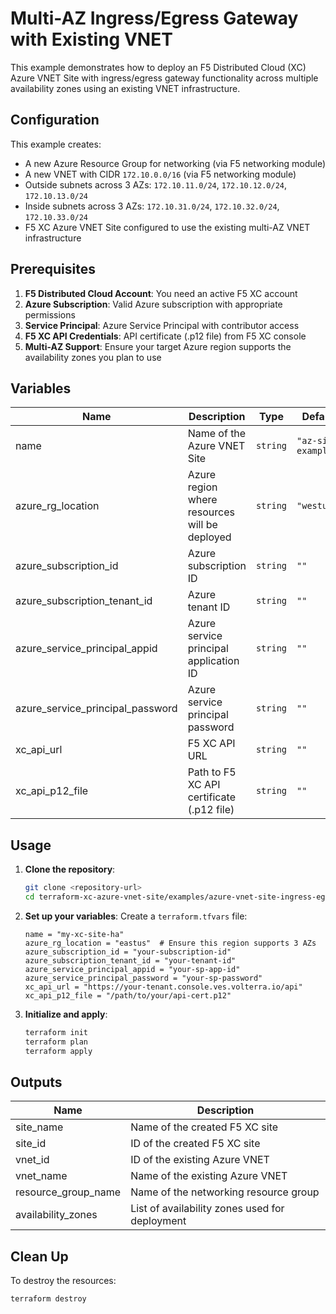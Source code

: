 # Multi-AZ Ingress/Egress Gateway with Existing VNET

This example demonstrates how to deploy an F5 Distributed Cloud (XC) Azure VNET Site with ingress/egress gateway functionality across multiple availability zones using an existing VNET infrastructure.

## Configuration

This example creates:
- A new Azure Resource Group for networking (via F5 networking module)
- A new VNET with CIDR `172.10.0.0/16` (via F5 networking module)
- Outside subnets across 3 AZs: `172.10.11.0/24`, `172.10.12.0/24`, `172.10.13.0/24`
- Inside subnets across 3 AZs: `172.10.31.0/24`, `172.10.32.0/24`, `172.10.33.0/24`
- F5 XC Azure VNET Site configured to use the existing multi-AZ VNET infrastructure

## Prerequisites

1. **F5 Distributed Cloud Account**: You need an active F5 XC account
2. **Azure Subscription**: Valid Azure subscription with appropriate permissions
3. **Service Principal**: Azure Service Principal with contributor access
4. **F5 XC API Credentials**: API certificate (.p12 file) from F5 XC console
5. **Multi-AZ Support**: Ensure your target Azure region supports the availability zones you plan to use

## Variables

| Name                             | Description                                   | Type     | Default             |
| -------------------------------- | --------------------------------------------- | -------- | ------------------- |
| name                             | Name of the Azure VNET Site                   | `string` | `"az-site-example"` |
| azure_rg_location                | Azure region where resources will be deployed | `string` | `"westus2"`         |
| azure_subscription_id            | Azure subscription ID                         | `string` | `""`                |
| azure_subscription_tenant_id     | Azure tenant ID                               | `string` | `""`                |
| azure_service_principal_appid    | Azure service principal application ID        | `string` | `""`                |
| azure_service_principal_password | Azure service principal password              | `string` | `""`                |
| xc_api_url                       | F5 XC API URL                                 | `string` | `""`                |
| xc_api_p12_file                  | Path to F5 XC API certificate (.p12 file)     | `string` | `""`                |

## Usage

1. **Clone the repository**:
   ```bash
   git clone <repository-url>
   cd terraform-xc-azure-vnet-site/examples/azure-vnet-site-ingress-egress-gw-multi-az-existing-vnet
   ```

2. **Set up your variables**:
   Create a `terraform.tfvars` file:
   ```hcl
   name = "my-xc-site-ha"
   azure_rg_location = "eastus"  # Ensure this region supports 3 AZs
   azure_subscription_id = "your-subscription-id"
   azure_subscription_tenant_id = "your-tenant-id"
   azure_service_principal_appid = "your-sp-app-id"
   azure_service_principal_password = "your-sp-password"
   xc_api_url = "https://your-tenant.console.ves.volterra.io/api"
   xc_api_p12_file = "/path/to/your/api-cert.p12"
   ```

3. **Initialize and apply**:
   ```bash
   terraform init
   terraform plan
   terraform apply
   ```

## Outputs

| Name                | Description                                    |
| ------------------- | ---------------------------------------------- |
| site_name           | Name of the created F5 XC site                 |
| site_id             | ID of the created F5 XC site                   |
| vnet_id             | ID of the existing Azure VNET                  |
| vnet_name           | Name of the existing Azure VNET                |
| resource_group_name | Name of the networking resource group          |
| availability_zones  | List of availability zones used for deployment |

## Clean Up

To destroy the resources:
```bash
terraform destroy
```
